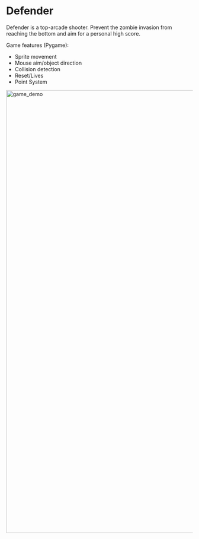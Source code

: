 # Defender

Defender is a top-arcade shooter. Prevent the zombie invasion from reaching the bottom and aim for a personal high score.

Game features (Pygame): 
- Sprite movement
- Mouse aim/object direction 
- Collision detection
- Reset/Lives 
- Point System 


<img width="1195" alt="game_demo" src="https://user-images.githubusercontent.com/78657977/169681403-818494fa-87d2-4ab8-8ec6-95e753771bda.png">
